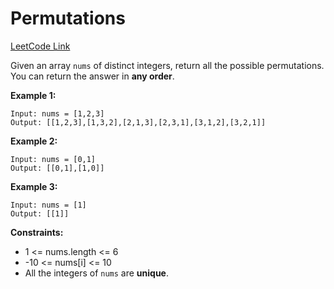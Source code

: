 # Permutations

[LeetCode Link](https://leetcode.com/problems/permutations/)

Given an array `nums` of distinct integers, return all the possible permutations. You can return the answer in **any order**.

**Example 1:**
```
Input: nums = [1,2,3]
Output: [[1,2,3],[1,3,2],[2,1,3],[2,3,1],[3,1,2],[3,2,1]]
```

**Example 2:**
```
Input: nums = [0,1]
Output: [[0,1],[1,0]]
```

**Example 3:**
```
Input: nums = [1]
Output: [[1]]
```

**Constraints:**
- 1 <= nums.length <= 6
- -10 <= nums[i] <= 10
- All the integers of `nums` are **unique**.
